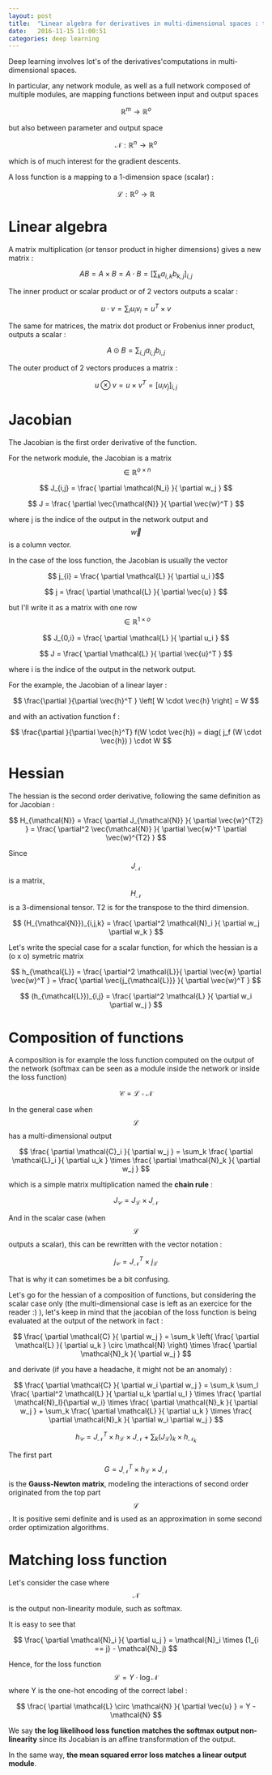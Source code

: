 ```yaml
---
layout: post
title:  "Linear algebra for derivatives in multi-dimensional spaces : tensor products, inner and outer products..."
date:   2016-11-15 11:00:51
categories: deep learning
---
```


Deep learning involves lot's of the derivatives'computations in multi-dimensional spaces.

In particular, any network module, as well as a full network composed of multiple modules, are mapping functions between input and output spaces

$$ \mathbb{R}^m \rightarrow \mathbb{R}^o $$

but also between parameter and output space

$$ \mathcal{N} : \mathbb{R}^n \rightarrow \mathbb{R}^o $$

which is of much interest for the gradient descents.

A loss function is a mapping to a 1-dimension space (scalar) :

$$ \mathcal{L} : \mathbb{R}^o \rightarrow \mathbb{R} $$

# Linear algebra

A matrix multiplication (or tensor product in higher dimensions) gives a new matrix :

$$ A B = A \times B = A \cdot B = [ \sum_k a_{i,k} b_{k,j} ]_{i,j} $$

The inner product or scalar product or of 2 vectors outputs a scalar :

$$ u \cdot v = \sum_i u_i v_i = u^T \times v $$

The same for matrices, the matrix dot product or Frobenius inner product, outputs a scalar :

$$ A \odot B = \sum_{i,j} a_{i,j} b_{i,j} $$

The outer product of 2 vectors produces a matrix :

$$ u \otimes v = u \times v^T = [ u_i v_j ]_{i,j}  $$


# Jacobian

The Jacobian is the first order derivative of the function.

For the network module, the Jacobian is a matrix $$ \in \mathbb{R}^{o \times n} $$

$$ J_{i,j} = \frac{ \partial \mathcal{N_i} }{ \partial w_j } $$

$$ J = \frac{ \partial \vec{\mathcal{N}} }{ \partial \vec{w}^T } $$

where j is the indice of the output in the network output and $$ \vec{w} $$ is a column vector.

In the case of the loss function, the Jacobian is usually the vector

$$ j_{i} = \frac{ \partial \mathcal{L} }{ \partial u_i }$$

$$ j =  \frac{ \partial \mathcal{L} }{ \partial \vec{u} } $$

but I'll write it as a matrix with one row $$ \in \mathbb{R}^{1 \times o} $$

$$ J_{0,i} = \frac{ \partial \mathcal{L} }{ \partial u_i } $$

$$ J = \frac{ \partial \mathcal{L} }{ \partial \vec{u}^T } $$

where i is the indice of the output in the network output.

For the example, the Jacobian of a linear layer :

$$ \frac{\partial }{\partial \vec{h}^T } \left[ W \cdot \vec{h} \right] = W $$

and with an activation function f :

$$ \frac{\partial }{\partial \vec{h}^T} f(W \cdot \vec{h}) = diag( j_f (W \cdot \vec{h}) ) \cdot W $$


# Hessian

The hessian is the second order derivative, following the same definition as for Jacobian :

$$ H_{\mathcal{N}} = \frac{ \partial J_{\mathcal{N}} }{ \partial \vec{w}^{T2} } = \frac{ \partial^2 \vec{\mathcal{N}} }{ \partial \vec{w}^T \partial \vec{w}^{T2} } $$

Since $$ J_{\mathcal{N}}$$ is a matrix, $$ H_{\mathcal{N}} $$ is a 3-dimensional tensor. T2 is for the transpose to the third dimension.

$$ (H_{\mathcal{N}})_{i,j,k} = \frac{ \partial^2 \mathcal{N}_i }{ \partial w_j \partial w_k } $$


Let's write the special case for a scalar function, for which the hessian is a (o x o) symetric matrix

$$ h_{\mathcal{L}} = \frac{ \partial^2 \mathcal{L}}{ \partial \vec{w} \partial \vec{w}^T  } = \frac{ \partial \vec{j_{\mathcal{L}}} }{ \partial \vec{w}^T } $$

$$ (h_{\mathcal{L}})_{i,j} = \frac{ \partial^2 \mathcal{L} }{ \partial w_i \partial w_j } $$


# Composition of functions

A composition is for example the loss function computed on the output of the network (softmax can be seen as a module inside the network or inside the loss function)

$$ \mathcal{C} = \mathcal{L} \circ \mathcal{N} $$

In the general case when $$ \mathcal{L} $$ has a multi-dimensional output

$$ \frac{ \partial \mathcal{C}_i }{ \partial w_j } = \sum_k \frac{ \partial \mathcal{L}_i }{ \partial u_k } \times \frac{ \partial \mathcal{N}_k }{ \partial w_j } $$

which is a simple matrix multiplication named the **chain rule** :

$$ J_{\mathcal{C}} =  J_{\mathcal{L}} \times  J_{\mathcal{N}} $$

And in the scalar case (when $$ \mathcal{L} $$ outputs a scalar), this can be rewritten with the vector notation :

$$ j_{\mathcal{C}} =  J_{\mathcal{N}}^T \times j_{\mathcal{L}} $$

That is why it can sometimes be a bit confusing.

Let's go for the hessian of a composition of functions, but considering the scalar case only (the multi-dimensional case is left as an exercice for the reader :) ), let's keep in mind that the jacobian of the loss function is being evaluated at the output of the network in fact :


$$ \frac{ \partial \mathcal{C} }{ \partial w_j } = \sum_k  \left( \frac{ \partial \mathcal{L} }{ \partial u_k } \circ \mathcal{N}  \right) \times \frac{ \partial \mathcal{N}_k }{ \partial w_j } $$

and derivate (if you have a headache, it might not be an anomaly) :

$$ \frac{ \partial \mathcal{C} }{ \partial w_i \partial w_j } =  \sum_k \sum_l \frac{ \partial^2 \mathcal{L} }{ \partial u_k \partial u_l } \times \frac{ \partial \mathcal{N}_l}{\partial w_i}  \times \frac{ \partial \mathcal{N}_k }{ \partial w_j } + \sum_k  \frac{ \partial \mathcal{L} }{ \partial u_k } \times \frac{ \partial \mathcal{N}_k }{ \partial w_i \partial w_j } $$


$$ h_{\mathcal{C}} = J_{\mathcal{N}}^T \times h_{\mathcal{L}} \times J_{\mathcal{N}} + \sum_k (J_{\mathcal{L}})_k \times h_{\mathcal{N}_k} $$

The first part $$ G = J_{\mathcal{N}}^T \times h_{\mathcal{L}} \times J_{\mathcal{N}} $$ is the **Gauss-Newton matrix**, modeling the interactions of second order originated from the top part $$ \mathcal{L} $$. It is positive semi definite and is used as an approximation in some second order optimization algorithms.


# Matching loss function

Let's consider the case where $$ \mathcal{N} $$ is the output non-linearity module, such as softmax.

It is easy to see that

$$ \frac{ \partial \mathcal{N}_i }{ \partial u_j } = \mathcal{N}_i \times (1_{i == j} - \mathcal{N}_j) $$

Hence, for the loss function $$ \mathcal{L} = Y \cdot \log \mathcal{N} $$ where Y is the one-hot encoding of the correct label :

$$ \frac{ \partial \mathcal{L} \circ \mathcal{N} }{ \partial \vec{u} } = Y - \mathcal{N} $$

We say **the log likelihood loss function matches the softmax output non-linearity** since its Jocabian is an affine transformation of the output.

In the same way, **the mean squared error loss matches a linear output module**.
